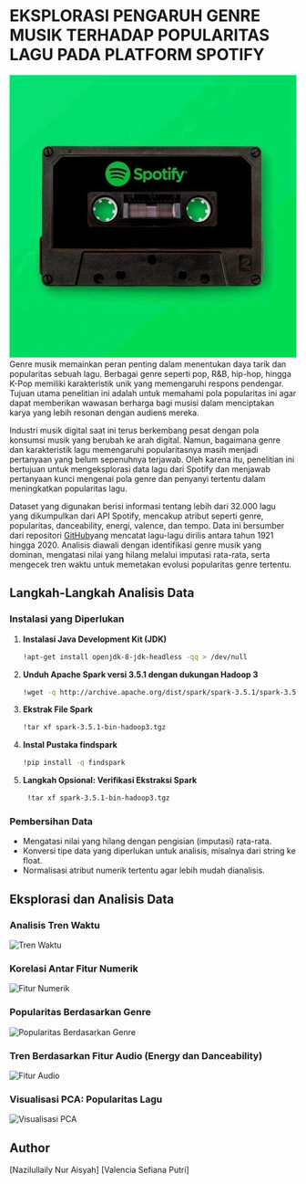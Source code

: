 # **EKSPLORASI PENGARUH GENRE MUSIK TERHADAP POPULARITAS LAGU PADA PLATFORM SPOTIFY**

![Spotify](assets/Spotify.jpg)
Genre musik memainkan peran penting dalam menentukan daya tarik dan popularitas sebuah lagu. Berbagai genre seperti pop, R&B, hip-hop, hingga K-Pop memiliki karakteristik unik yang memengaruhi respons pendengar. Tujuan utama penelitian ini adalah untuk memahami pola popularitas ini agar dapat memberikan wawasan berharga bagi musisi dalam menciptakan karya yang lebih resonan dengan audiens mereka.

Industri musik digital saat ini terus berkembang pesat dengan pola konsumsi musik yang berubah ke arah digital. Namun, bagaimana genre dan karakteristik lagu memengaruhi popularitasnya masih menjadi pertanyaan yang belum sepenuhnya terjawab. Oleh karena itu, penelitian ini bertujuan untuk mengeksplorasi data lagu dari Spotify dan menjawab pertanyaan kunci mengenai pola genre dan penyanyi tertentu dalam meningkatkan popularitas lagu.

Dataset yang digunakan berisi informasi tentang lebih dari 32.000 lagu yang dikumpulkan dari API Spotify, mencakup atribut seperti genre, popularitas, danceability, energi, valence, dan tempo. Data ini bersumber dari repositori [GitHub](https://github.com/rfordatascience/tidytuesday/blob/master/data/2020/2020-01-21/readme.md)yang mencatat lagu-lagu dirilis antara tahun 1921 hingga 2020. Analisis diawali dengan identifikasi genre musik yang dominan, mengatasi nilai yang hilang melalui imputasi rata-rata, serta mengecek tren waktu untuk memetakan evolusi popularitas genre tertentu.

## **Langkah-Langkah Analisis Data**
### **Instalasi yang Diperlukan**
1. **Instalasi Java Development Kit (JDK)**
    ```bash
    !apt-get install openjdk-8-jdk-headless -qq > /dev/null
    ```
2. **Unduh Apache Spark versi 3.5.1 dengan dukungan Hadoop 3**
    ```bash
    !wget -q http://archive.apache.org/dist/spark/spark-3.5.1/spark-3.5.1-bin-hadoop3.tgz
    ```
3. **Ekstrak File Spark**
    ```bash
    !tar xf spark-3.5.1-bin-hadoop3.tgz
    ```
4. **Instal Pustaka findspark**
    ```bash
    !pip install -q findspark
    ```
5. **Langkah Opsional: Verifikasi Ekstraksi Spark**
   ```bash
    !tar xf spark-3.5.1-bin-hadoop3.tgz
    ```
### **Pembersihan Data**
- Mengatasi nilai yang hilang dengan pengisian (imputasi) rata-rata.
- Konversi tipe data yang diperlukan untuk analisis, misalnya dari string ke float.
- Normalisasi atribut numerik tertentu agar lebih mudah dianalisis.

## **Eksplorasi dan Analisis Data**
### **Analisis Tren Waktu**
![Tren Waktu](assets/Tren@20Waktu.png)
### **Korelasi Antar Fitur Numerik**
![Fitur Numerik](assets/Korelasi@20Antar@20Fitur@20Numerik.png)
### **Popularitas Berdasarkan Genre**
![Popularitas Berdasarkan Genre](assets/Popularitas@20Berdasarkan@20Genre.png)
### **Tren Berdasarkan Fitur Audio (Energy dan Danceability)**
![Fitur Audio](assets/Tren@20Berdasarkan@20Fitur@20Audio.png)
### **Visualisasi PCA: Popularitas Lagu**
![Visualisasi PCA](assets/Visualisasi@20PCA.png)

## 

## Author
[Nazilullaily Nur Aisyah]
[Valencia Sefiana Putri]
